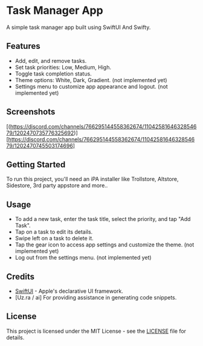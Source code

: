 # Task Manager App

A simple task manager app built using SwiftUI And Swifty.

## Features

- Add, edit, and remove tasks.
- Set task priorities: Low, Medium, High.
- Toggle task completion status.
- Theme options: White, Dark, Gradient. (not implemented yet)
- Settings menu to customize app appearance and logout. (not implemented yet)

## Screenshots

[(https://discord.com/channels/766295144558362674/1104258164632854679/1202470735776325692)]
[https://discord.com/channels/766295144558362674/1104258164632854679/1202470745503174696]

## Getting Started

To run this project, you'll need an iPA installer like Trollstore, Altstore, Sidestore, 3rd party appstore and more..

## Usage

- To add a new task, enter the task title, select the priority, and tap "Add Task".
- Tap on a task to edit its details.
- Swipe left on a task to delete it.
- Tap the gear icon to access app settings and customize the theme. (not implemented yet)
- Log out from the settings menu. (not implemented yet)

## Credits

- [SwiftUI](https://developer.apple.com/documentation/swiftui) - Apple's declarative UI framework.
- [Uz.ra / ai] For providing assistance in generating code snippets.

## License

This project is licensed under the MIT License - see the [LICENSE](LICENSE) file for details.
